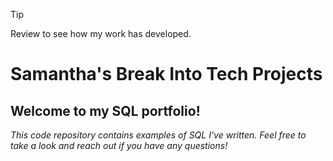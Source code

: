 > [!TIP]
> Review to see how my work has developed.

# Samantha's Break Into Tech Projects
## Welcome to my SQL portfolio! 

*This code repository contains examples of SQL I've written. Feel free to take a look and reach out if you have any questions!*
